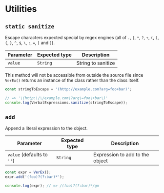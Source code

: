 # Utilities

## `static sanitize`

Escape characters expected special by regex engines (all of `.`, `|`, `*`, `?`, `+`, `(`, `)`, `{`, `}`, `^`, `$`, `\`, `:`, `=`, `[` and `]`).

Parameter | Expected type | Description
----------|---------------|-------------------
`value`   | `String`      | String to sanitize

This method will not be accessible from outside the source file since `VerEx()` returns an instance of the class rather than the class itself.

```js
const stringToEscape = '(http://example.com?arg=foo+bar)';

// => '\(http:\/\/example.com\?arg\=foo\+bar\)'
console.log(VerbalExpressions.sanitize(stringToEscape));
```

## `add`

Append a literal expression to the object.

Parameter                   | Expected type | Description
----------------------------|---------------|--------------------------------
`value` (defaults to `''`)  | `String`      | Expression to add to the object

```js
const expr = VerEx();
expr.add('(foo)?(?:bar)*');

console.log(expr); // => /(foo)?(?:bar)*/gm
```
